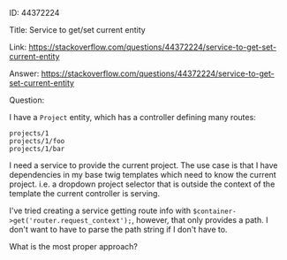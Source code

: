 ID:     44372224

Title:  Service to get/set current entity

Link:   https://stackoverflow.com/questions/44372224/service-to-get-set-current-entity

Answer: https://stackoverflow.com/questions/44372224/service-to-get-set-current-entity


Question:

I have a `Project` entity, which has a controller defining many routes:

```
projects/1
projects/1/foo
projects/1/bar
```

I need a service to provide the current project. The use case is that I have dependencies in my base twig templates which need to know the current project. i.e. a dropdown project selector that is outside the context of the template the current controller is serving.

I've tried creating a service getting route info with `$container->get('router.request_context');`, however, that only provides a path. I don't want to have to parse the path string if I don't have to.

What is the most proper approach?
